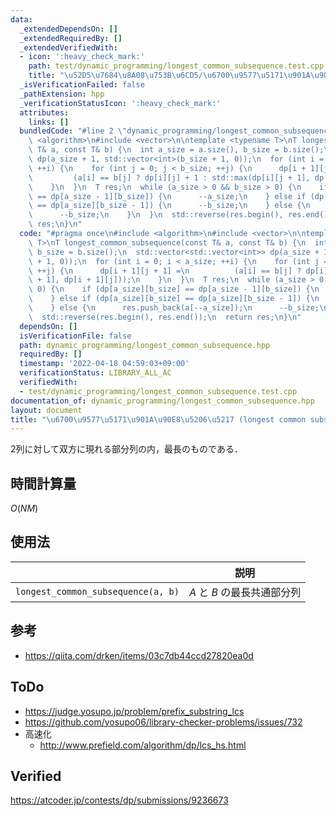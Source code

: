```yaml
---
data:
  _extendedDependsOn: []
  _extendedRequiredBy: []
  _extendedVerifiedWith:
  - icon: ':heavy_check_mark:'
    path: test/dynamic_programming/longest_common_subsequence.test.cpp
    title: "\u52D5\u7684\u8A08\u753B\u6CD5/\u6700\u9577\u5171\u901A\u90E8\u5206\u5217"
  _isVerificationFailed: false
  _pathExtension: hpp
  _verificationStatusIcon: ':heavy_check_mark:'
  attributes:
    links: []
  bundledCode: "#line 2 \"dynamic_programming/longest_common_subsequence.hpp\"\n#include\
    \ <algorithm>\n#include <vector>\n\ntemplate <typename T>\nT longest_common_subsequence(const\
    \ T& a, const T& b) {\n  int a_size = a.size(), b_size = b.size();\n  std::vector<std::vector<int>>\
    \ dp(a_size + 1, std::vector<int>(b_size + 1, 0));\n  for (int i = 0; i < a_size;\
    \ ++i) {\n    for (int j = 0; j < b_size; ++j) {\n      dp[i + 1][j + 1] =\n \
    \         (a[i] == b[j] ? dp[i][j] + 1 : std::max(dp[i][j + 1], dp[i + 1][j]));\n\
    \    }\n  }\n  T res;\n  while (a_size > 0 && b_size > 0) {\n    if (dp[a_size][b_size]\
    \ == dp[a_size - 1][b_size]) {\n      --a_size;\n    } else if (dp[a_size][b_size]\
    \ == dp[a_size][b_size - 1]) {\n      --b_size;\n    } else {\n      res.push_back(a[--a_size]);\n\
    \      --b_size;\n    }\n  }\n  std::reverse(res.begin(), res.end());\n  return\
    \ res;\n}\n"
  code: "#pragma once\n#include <algorithm>\n#include <vector>\n\ntemplate <typename\
    \ T>\nT longest_common_subsequence(const T& a, const T& b) {\n  int a_size = a.size(),\
    \ b_size = b.size();\n  std::vector<std::vector<int>> dp(a_size + 1, std::vector<int>(b_size\
    \ + 1, 0));\n  for (int i = 0; i < a_size; ++i) {\n    for (int j = 0; j < b_size;\
    \ ++j) {\n      dp[i + 1][j + 1] =\n          (a[i] == b[j] ? dp[i][j] + 1 : std::max(dp[i][j\
    \ + 1], dp[i + 1][j]));\n    }\n  }\n  T res;\n  while (a_size > 0 && b_size >\
    \ 0) {\n    if (dp[a_size][b_size] == dp[a_size - 1][b_size]) {\n      --a_size;\n\
    \    } else if (dp[a_size][b_size] == dp[a_size][b_size - 1]) {\n      --b_size;\n\
    \    } else {\n      res.push_back(a[--a_size]);\n      --b_size;\n    }\n  }\n\
    \  std::reverse(res.begin(), res.end());\n  return res;\n}\n"
  dependsOn: []
  isVerificationFile: false
  path: dynamic_programming/longest_common_subsequence.hpp
  requiredBy: []
  timestamp: '2022-04-18 04:59:03+09:00'
  verificationStatus: LIBRARY_ALL_AC
  verifiedWith:
  - test/dynamic_programming/longest_common_subsequence.test.cpp
documentation_of: dynamic_programming/longest_common_subsequence.hpp
layout: document
title: "\u6700\u9577\u5171\u901A\u90E8\u5206\u5217 (longest common subsequence)"
---
```


2列に対して双方に現れる部分列の内，最長のものである．


## 時間計算量

$O(NM)$


## 使用法

||説明|
|:--:|:--:|
|`longest_common_subsequence(a, b)`|$A$ と $B$ の最長共通部分列|


## 参考

- https://qiita.com/drken/items/03c7db44ccd27820ea0d


## ToDo

- https://judge.yosupo.jp/problem/prefix_substring_lcs
- https://github.com/yosupo06/library-checker-problems/issues/732
- 高速化
  - http://www.prefield.com/algorithm/dp/lcs_hs.html


## Verified

https://atcoder.jp/contests/dp/submissions/9236673
